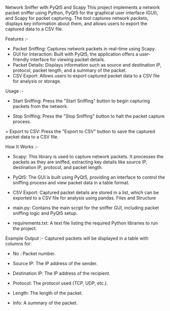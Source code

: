 Network Sniffer with PyQt5 and Scapy
This project implements a network packet sniffer using Python, PyQt5 for the graphical user interface (GUI), and Scapy for packet capturing. The tool captures network packets, displays key information about them, and allows users to export the captured data to a CSV file.

Features :- 
- Packet Sniffing: Captures network packets in real-time using Scapy.
- GUI for Interaction: Built with PyQt5, the application offers a user-friendly interface for viewing packet details.
- Packet Details: Displays information such as source and destination IP, protocol, packet length, and a summary of the packet.
- CSV Export: Allows users to export captured packet data to a CSV file for analysis or storage.

Usage :-
- Start Sniffing: Press the "Start Sniffing" button to begin capturing packets from the network.

- Stop Sniffing: Press the "Stop Sniffing" button to halt the packet capture process.

= Export to CSV: Press the "Export to CSV" button to save the captured packet data to a CSV file.

How It Works :-
- Scapy: This library is used to capture network packets. It processes the packets as they are sniffed, extracting key details like source IP, destination IP, protocol, and packet length.

- PyQt5: The GUI is built using PyQt5, providing an interface to control the sniffing process and view packet data in a table format.

- CSV Export: Captured packet details are stored in a list, which can be exported to a CSV file for analysis using pandas.
Files and Structure

- main.py: Contains the main script for the sniffer GUI, including packet sniffing logic and PyQt5 setup.

- requirements.txt: A text file listing the required Python libraries to run the project.

Example Output :-
Captured packets will be displayed in a table with columns for:

- No : Packet number.

- Source IP: The IP address of the sender.

- Destination IP: The IP address of the recipient.

- Protocol: The protocol used (TCP, UDP, etc.).

- Length: The length of the packet.

- Info: A summary of the packet.


